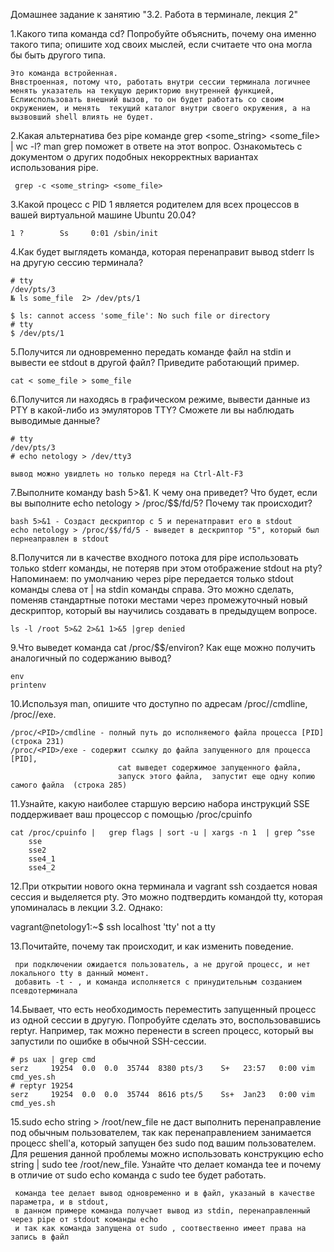
Домашнее задание к занятию "3.2. Работа в терминале, лекция 2"

1.Какого типа команда cd? Попробуйте объяснить, почему она именно такого типа; опишите ход своих мыслей, если считаете что она могла бы быть другого типа.
 
    Это команда встройенная.
    Внвстроенная, потому что, работать внутри сессии терминала логичнее менять указатель на текущую дерикторию внутренней функцией, 
    Еслииспользовать внешний вызов, то он будет работать со своим окружением, и менять  текущий каталог внутри своего окружения, а на вызвовший shell влиять не будет. 
        
2.Какая альтернатива без pipe команде grep <some_string> <some_file> | wc -l? man grep поможет в ответе на этот вопрос. Ознакомьтесь с документом о других подобных некорректных вариантах использования pipe.
 
     grep -c <some_string> <some_file>
   
3.Какой процесс с PID 1 является родителем для всех процессов в вашей виртуальной машине Ubuntu 20.04?

    1 ?        Ss     0:01 /sbin/init

4.Как будет выглядеть команда, которая перенаправит вывод stderr ls на другую сессию терминала?
        
    # tty
    /dev/pts/3
    № ls some_file  2> /dev/pts/1
    
    $ ls: cannot access 'some_file': No such file or directory
    # tty
    $ /dev/pts/1

5.Получится ли одновременно передать команде файл на stdin и вывести ее stdout в другой файл? Приведите работающий пример.
    
    cat < some_file > some_file
    
      
6.Получится ли находясь в графическом режиме, вывести данные из PTY в какой-либо из эмуляторов TTY? Сможете ли вы наблюдать выводимые данные?
        
    # tty
    /dev/pts/3
    # echo netology > /dev/tty3
    
    вывод можно увидлеть но только передя на Ctrl-Alt-F3
     
        


7.Выполните команду bash 5>&1. К чему она приведет? Что будет, если вы выполните echo netology > /proc/$$/fd/5? Почему так происходит?

    bash 5>&1 - Создаст дескриптор с 5 и перенатправит его в stdout
    echo netology > /proc/$$/fd/5 - выведет в дескриптор "5", который был пернеаправлен в stdout
      
8.Получится ли в качестве входного потока для pipe использовать только stderr команды, не потеряв при этом отображение stdout на pty? Напоминаем: по умолчанию через pipe передается только stdout команды слева от | на stdin команды справа. Это можно сделать, поменяв стандартные потоки местами через промежуточный новый дескриптор, который вы научились создавать в предыдущем вопросе.
    
    ls -l /root 5>&2 2>&1 1>&5 |grep denied
9.Что выведет команда cat /proc/$$/environ? Как еще можно получить аналогичный по содержанию вывод?

    env
    printenv


10.Используя man, опишите что доступно по адресам /proc/<PID>/cmdline, /proc/<PID>/exe.

    /proc/<PID>/cmdline - полный путь до исполняемого файла процесса [PID]  (строка 231)
    /proc/<PID>/exe - содержит ссылку до файла запущенного для процесса [PID], 
                            cat выведет содержимое запущенного файла, 
                            запуск этого файла,  запустит еще одну копию самого файла  (строка 285)

11.Узнайте, какую наиболее старшую версию набора инструкций SSE поддерживает ваш процессор с помощью /proc/cpuinfo            
     
    cat /proc/cpuinfo |   grep flags | sort -u | xargs -n 1  | grep ^sse
        sse
        sse2
        sse4_1
        sse4_2

12.При открытии нового окна терминала и vagrant ssh создается новая сессия и выделяется pty. Это можно подтвердить командой tty, которая упоминалась в лекции 3.2. Однако:

 vagrant@netology1:~$ ssh localhost 'tty'
not a tty
   

13.Почитайте, почему так происходит, и как изменить поведение.

     при подключении ожидается пользователь, а не другой процесс, и нет локального tty в данный момент. 
     добавить -t - , и команда исполняется c принудительным созданием псевдотерминала

14.Бывает, что есть необходимость переместить запущенный процесс из одной сессии в другую. Попробуйте сделать это, воспользовавшись reptyr. Например, так можно перенести в screen процесс, который вы запустили по ошибке в обычной SSH-сессии.
    
    # ps uax | grep cmd
    serz     19254  0.0  0.0  35744  8380 pts/3    S+   23:57   0:00 vim cmd_yes.sh
    # reptyr 19254    
    serz     19254  0.0  0.0  35744  8616 pts/5    Ss+  Jan23   0:00 vim cmd_yes.sh

    
15.sudo echo string > /root/new_file не даст выполнить перенаправление под обычным пользователем, так как перенаправлением занимается процесс shell'а, который запущен без sudo под вашим пользователем. Для решения данной проблемы можно использовать конструкцию echo string | sudo tee /root/new_file. Узнайте что делает команда tee и почему в отличие от sudo echo команда с sudo tee будет работать.
    
     команда tee делает вывод одновременно и в файл, указаный в качестве параметра, и в stdout, 
     в данном примере команда получает вывод из stdin, перенаправленный через pipe от stdout команды echo
     и так как команда запущена от sudo , соотвественно имеет права на запись в файл
